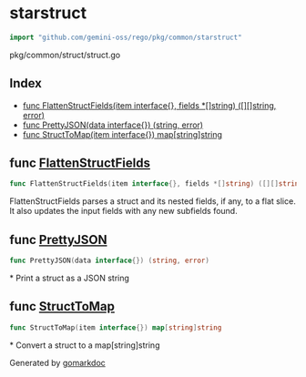 <!-- Code generated by gomarkdoc. DO NOT EDIT -->

# starstruct

```go
import "github.com/gemini-oss/rego/pkg/common/starstruct"
```

pkg/common/struct/struct.go

## Index

- [func FlattenStructFields\(item interface\{\}, fields \*\[\]string\) \(\[\]\[\]string, error\)](<#FlattenStructFields>)
- [func PrettyJSON\(data interface\{\}\) \(string, error\)](<#PrettyJSON>)
- [func StructToMap\(item interface\{\}\) map\[string\]string](<#StructToMap>)


<a name="FlattenStructFields"></a>
## func [FlattenStructFields](<https://github.com/gemini-oss/rego/blob/main/pkg/common/starstruct/struct.go#L76>)

```go
func FlattenStructFields(item interface{}, fields *[]string) ([][]string, error)
```

FlattenStructFields parses a struct and its nested fields, if any, to a flat slice. It also updates the input fields with any new subfields found.

<a name="PrettyJSON"></a>
## func [PrettyJSON](<https://github.com/gemini-oss/rego/blob/main/pkg/common/starstruct/struct.go#L16>)

```go
func PrettyJSON(data interface{}) (string, error)
```

\* Print a struct as a JSON string

<a name="StructToMap"></a>
## func [StructToMap](<https://github.com/gemini-oss/rego/blob/main/pkg/common/starstruct/struct.go#L31>)

```go
func StructToMap(item interface{}) map[string]string
```

\* Convert a struct to a map\[string\]string

Generated by [gomarkdoc](<https://github.com/princjef/gomarkdoc>)
